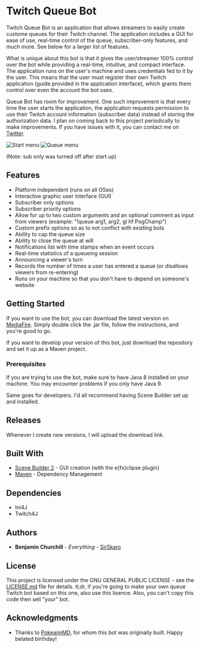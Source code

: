 # Twitch Queue Bot

Twitch Queue Bot is an application that allows streamers to easily create custome queues for their Twitch channel. The application includes a GUI for ease of use, real-time control of the queue, subscriber-only features, and much more. See below for a larger list of features.

What is unique about this bot is that it gives the user/streamer 100% control over the bot while providing a real-time, intuitive, and compact interface. The application runs on the user's machine and uses credentials fed to it by the user. This means that the user must  register their own Twitch application (guide provided in the application interface), which grants them control over even the account the bot uses.

Queue Bot has room for improvement. One such improvement is that every time the user starts the application, the application requests permission to use their Twitch account information (subscriber data) instead of storing the authorization data. I plan on coming back to this project periodically to make improvements. If you have issues with it, you can contact me on [Twitter](twitter.com/sirskaro).

![Start menu](https://i.imgur.com/hTAZxci.png)
![Queue menu](https://i.imgur.com/dYvRXOc.png)

(Note: sub only was turned off after start up)

## Features
* Platform independent (runs on all OSes)
* Interactive graphic user interface (GUI)
* Subscriber only options
* Subscriber priority options
* Allow for up to two custom arguments and an optional comment as input from viewers (example: "!queue arg1, arg2, gl hf PogChamp")
* Custom prefix options so as to not conflict with existing bots
* Ability to cap the queue size
* Ability to close the queue at will
* Notifications list with time stamps when an event occurs
* Real-time statistics of a queueing session
* Announcing a viewer's turn
* Records the number of times a user has entered a queue (or disallows viewers from re-entering)
* Runs on your machine so that you don't have to depend on someone's website

## Getting Started

If you want to use the bot, you can download the latest version on [MediaFire](http://www.mediafire.com/file/pwh9m2g4d0rdqan/queue-bot-1.0.0.jar). Simply double click the .jar file, follow the instructions, and you're good to go.

If you want to develop your version of this bot, just download the repository and set it up as a Maven project.

### Prerequisites

If you are trying to use the bot, make sure to have Java 8 installed on your machine. You may encounter problems if you only have Java 9.

Same goes for developers. I'd all recommend having Scene Builder set up and installed.

## Releases

Whenever I create new versions, I will upload the download link.

## Built With

* [Scene Builder 2](http://www.oracle.com/technetwork/java/javafxscenebuilder-1x-archive-2199384.html) - GUI creation (with the  e(fx)clipse plugin)
* [Maven](https://maven.apache.org/) - Dependency Management
 
 ## Dependencies
 * Ini4J
 * Twitch4J

## Authors

* **Benjamin Churchill** - *Everything* - [SirSkaro](https://github.com/SirSkaro)

## License

This project is licensed under the GNU GENERAL PUBLIC LICENSE - see the [LICENSE.md](LICENSE.md) file for details. tl;dr, if you're going to make your own queue Twitch bot based on this one, also use this lisence. Also, you can't copy this code then sell "your" bot. 

## Acknowledgments

* Thanks to [PokeaimMD](https://www.youtube.com/user/pokeaimMD), for whom this bot was originally built. Happy belated birthday!
